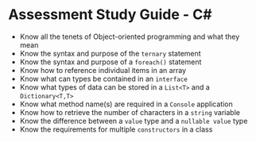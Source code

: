 # Assessment Study Guide - C#

- Know all the tenets of Object-oriented programming and what they mean
- Know the syntax and purpose of the `ternary` statement
- Know the syntax and purpose of a `foreach()` statement
- Know how to reference individual items in an array
- Know what can types be contained in an `interface`
- Know what types of data can be stored in a `List<T>` and a  `Dictionary<T,T>`
- Know what method name(s) are required in a `Console` application
- Know how to retrieve the number of characters in a `string` variable
- Know the difference between a `value` type and a `nullable value` type
- Know the requirements for multiple `constructors` in a class